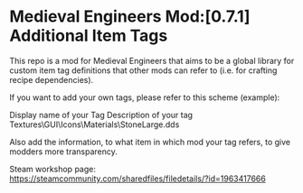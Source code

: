 # Medieval Engineers Mod:[0.7.1] Additional Item Tags
This repo is a mod for Medieval Engineers that aims to be a global library for custom item tag definitions that other mods can refer to (i.e. for crafting recipe dependencies).

If you want to add your own tags, please refer to this scheme (example):

  <Definition xsi:type="MyObjectBuilder_ItemTagDefinition">
    <Id Type="ItemTagDefinition" Subtype="YourUniqueTagName" />
    <DisplayName>Display name of your Tag</DisplayName>
    <Description>Description of your tag</Description>
    <Icon>Textures\GUI\Icons\Materials\StoneLarge.dds</Icon>
  </Definition>
  
Also add the information, to what item in which mod your tag refers, to give modders more transparency.

Steam workshop page: https://steamcommunity.com/sharedfiles/filedetails/?id=1963417666
